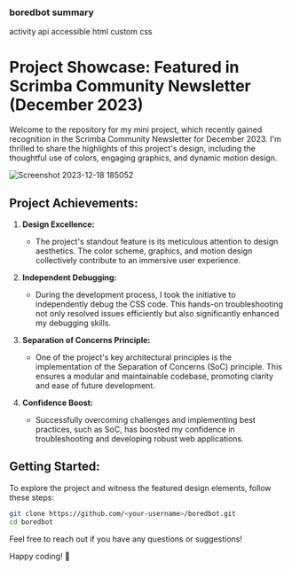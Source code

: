 ### boredbot summary
 activity api accessible html custom css

# Project Showcase: Featured in Scrimba Community Newsletter (December 2023)

Welcome to the repository for my mini project, which recently gained recognition in the Scrimba Community Newsletter for December 2023. I'm thrilled to share the highlights of this project's design, including the thoughtful use of colors, engaging graphics, and dynamic motion design.
 
![Screenshot 2023-12-18 185052](https://github.com/sleepykanguru22/boredbot/assets/70289696/9e6001b9-6d5b-4dae-a4e2-dae9992ffa23)


## Project Achievements:

1. **Design Excellence:**
   - The project's standout feature is its meticulous attention to design aesthetics. The color scheme, graphics, and motion design collectively contribute to an immersive user experience.

2. **Independent Debugging:**
   - During the development process, I took the initiative to independently debug the CSS code. This hands-on troubleshooting not only resolved issues efficiently but also significantly enhanced my debugging skills.

3. **Separation of Concerns Principle:**
   - One of the project's key architectural principles is the implementation of the Separation of Concerns (SoC) principle. This ensures a modular and maintainable codebase, promoting clarity and ease of future development.

4. **Confidence Boost:**
   - Successfully overcoming challenges and implementing best practices, such as SoC, has boosted my confidence in troubleshooting and developing robust web applications.

## Getting Started:

To explore the project and witness the featured design elements, follow these steps:

```bash
git clone https://github.com/<your-username>/boredbot.git
cd boredbot
```

Feel free to reach out if you have any questions or suggestions!

Happy coding! 🚀

